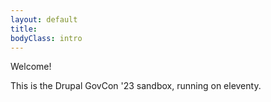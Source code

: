 ```yaml
---
layout: default
title:
bodyClass: intro
---
```


<div class="padding-2">
  <p class="font-sans-3xl margin-bottom-0 text-bold">Welcome!</p>
  <p class="font-sans-3xl margin-top-1 text-light">This is the Drupal GovCon '23 sandbox, running on eleventy.</p>
</div>

